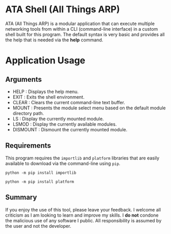 # ATA Shell (All Things ARP)
ATA (All Things ARP) is a modular application that can execute multiple networking tools from within a CLI (command-line interface) in a custom shell built for this program. The default syntax is very basic and provides all the help that is needed via the **help** command.
# Application Usage
## Arguments
- HELP     : Displays the help menu.
- EXIT     : Exits the shell environment.
- CLEAR    : Clears the current command-line text buffer.
- MOUNT    : Presents the module select menu based on the default module directory path.
- LS       : Display the currently mounted module.
- LSMOD    : Display the currently available modules.
- DISMOUNT : Dismount the currently mounted module.
## Requirements
This program requires the `importlib` and `platform` libraries that are easily available to download via the command-line using `pip`.
```
python -m pip install importlib
```
```
python -m pip install platform
```

## Summary

If you enjoy the use of this tool, please leave your feedback. I welcome all criticism as I am looking to learn and improve my skills. I **do not** condone the malicious use of any software I public. All responsibility is assumed by the user and not the developer.